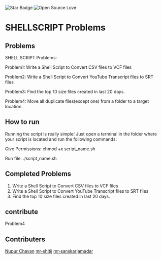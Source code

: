 ![Star Badge](https://img.shields.io/static/v1?label=%F0%9F%8C%9F&message=If%20Useful&style=style=flat&color=BC4E99)
![Open Source Love](https://badges.frapsoft.com/os/v1/open-source.svg?v=103)


# SHELLSCRIPT Problems


## Problems
SHELL SCRIPT Problems:

Problem1:
Write a Shell Script to Convert CSV files to VCF files

Problem2:
Write a Shell Script to Convert YouTube Transcript files to SRT files

Problem3:
Find the top 10  size files created in last 20 days.

Problem4:
Move all duplicate files(except one) from a folder to a target location. 

## How to run
Running the script is really simple! Just open a terminal in the folder where your script is located and run the following commands:

Give Permissions:
chmod +x script_name.sh

Run file:
./script_name.sh

## Completed Problems
1. Write a Shell Script to Convert CSV files to VCF files
2. Write a Shell Script to Convert YouTube Transcript files to SRT files
3. Find the top 10  size files created in last 20 days.

## contribute
Problem4

## Contributers
[Nupur Chavan](https://github.com/NupurChavan)
[mr-shitij](https://github.com/mr-shitij)
[mr-sanskarjamadar](https://github.com/sanskarjamadar)


